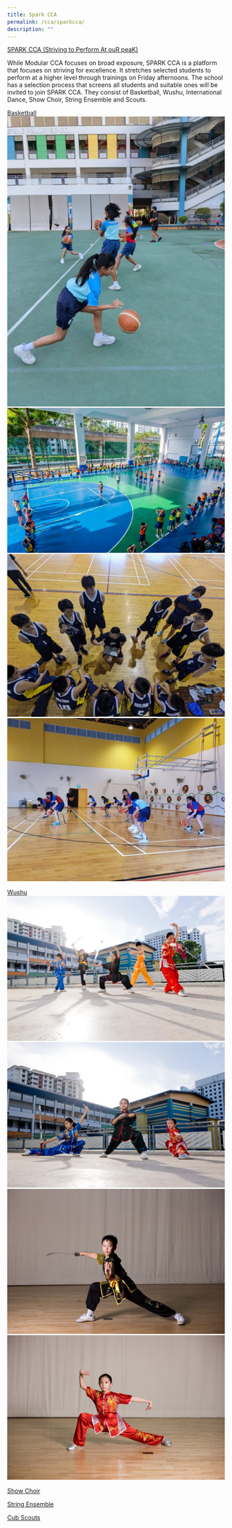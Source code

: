 ```yaml
---
title: Spark CCA
permalink: /cca/sparkcca/
description: ""
---
```

<u>SPARK CCA (Striving to Perform At ouR peaK)</u>

While Modular CCA focuses on broad exposure, SPARK CCA is a platform that focuses on striving for excellence. It stretches selected students to perform at a higher level through trainings on Friday afternoons. The school has a selection process that screens all students and suitable ones will be invited to join SPARK CCA. They consist of Basketball, Wushu, International Dance, Show Choir, String Ensemble and Scouts.

<u>Basketball</u>
![](/images/CCA%20Page/cca%2010%20.jpg)
![](/images/CCA%20Page/cca%2011.jpg)
![](/images/CCA%20Page/cca%2012%20%20.jpg)
![](/images/CCA%20Page/cca%2013.jpg)

<u>Wushu</u>
![](/images/CCA%20Page/cca%2014.jpg)
![](/images/CCA%20Page/cca%2015.jpg)
![](/images/CCA%20Page/cca%2016.jpg)
![](/images/CCA%20Page/cca%2017.jpg)

<u>Show Choir</u>

<u>String Ensemble</u>

<u>Cub Scouts</u>